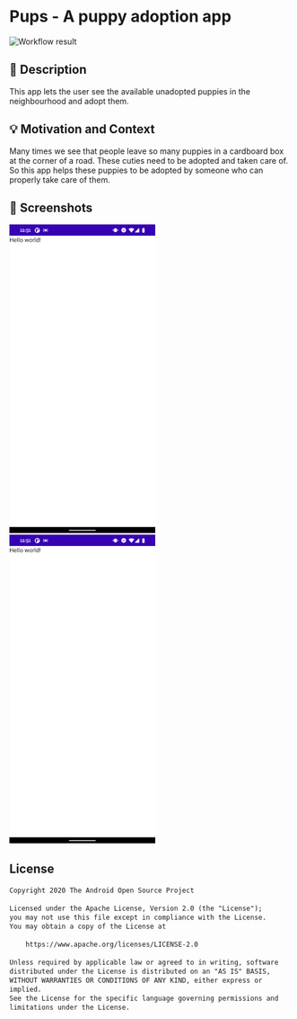 # Pups - A puppy adoption app

<!--- Replace <OWNER> with your Github Username and <REPOSITORY> with the name of your repository. -->
<!--- You can find both of these in the url bar when you open your repository in github. -->
![Workflow result](https://github.com/vaibhavjain30699/android-dev-challenge-compose/workflows/Check/badge.svg)


## :scroll: Description
This app lets the user see the available unadopted puppies in the neighbourhood and adopt them.


## :bulb: Motivation and Context
Many times we see that people leave so many puppies in a cardboard box at the corner of a road. These cuties need to be adopted and taken care of. So this app helps these puppies to be adopted by someone who can properly take care of them.


## :camera_flash: Screenshots
<!-- You can add more screenshots here if you like -->
<img src="/results/screenshot_1.png" width="260">&emsp;<img src="/results/screenshot_2.png" width="260">

## License
```
Copyright 2020 The Android Open Source Project

Licensed under the Apache License, Version 2.0 (the "License");
you may not use this file except in compliance with the License.
You may obtain a copy of the License at

    https://www.apache.org/licenses/LICENSE-2.0

Unless required by applicable law or agreed to in writing, software
distributed under the License is distributed on an "AS IS" BASIS,
WITHOUT WARRANTIES OR CONDITIONS OF ANY KIND, either express or implied.
See the License for the specific language governing permissions and
limitations under the License.
```
